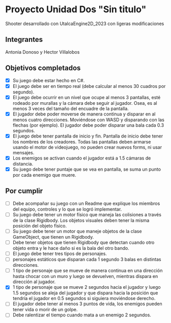 # Proyecto Unidad Dos "Sin titulo"

Shooter desarrollado con UtalcaEngine2D_2023 con ligeras modificaciones

## Integrantes

Antonia Donoso y Hector Villalobos

## Objetivos completados

- [x] Su juego debe estar hecho en C#.
- [x] El juego debe ser en tiempo real (debe calcular al menos 30 cuadros por segundo).
- [x] El juego debe ocurrir en un nivel que ocupe al menos 3 pantallas, esté rodeado por murallas y la cámara debe seguir al jugador. Osea, es al menos 3 veces del tamaño del encuadre de la pantalla.
- [X] El jugador debe poder moverse de manera continua y disparar en al menos cuatro direcciones. Moviéndose con WASD y disparando con las flechas (por ejemplo). El jugador debe poder disparar una bala cada 0.3 segundos.
- [x] El juego debe tener pantalla de inicio y fin. Pantalla de inicio debe tener los nombres de los creadores. Todas las pantallas deben armarse usando el motor de videojuego, no pueden crear nuevos forms, ni usar mensajes.
- [x] Los enemigos se activan cuando el jugador está a 1.5 cámaras de distancia.
- [x] Su juego debe tener puntaje que se vea en pantalla, se suma un punto por cada enemigo que muere.

## Por cumplir

- [ ] Debe acompañar su juego con un Readme que explique los miembros del equipo, controles y lo que se logró implementar.
- [ ] Su juego debe tener un motor físico que maneja las colisiones a través de la clase Rigidbody. Los objetos visuales deben tener la misma posición del objeto físico.
- [ ] Su juego debe tener un motor que maneje objetos de la clase GameObject, que tienen un Rigidbody.
- [ ] Debe tener objetos que tienen Rigidbody que detectan cuando otro objeto entra y le hace daño si es la bala del otro bando.
- [ ] El juego debe tener tres tipos de personajes.
- [ ] personajes estáticos que disparan cada 1 segundo 3 balas en distintas direcciones.
- [ ] 1 tipo de personaje que se mueve de manera continua en una dirección hasta chocar con un muro y luego se devuelven, mientras dispara en dirección al jugador.
- [x] 1 tipo de personaje que se mueve 2 segundos hacia el jugador y luego 1.5 segundos se aleja del jugador y que dispara hacia la posición que tendría el jugador en 0.5 segundos si siguiera moviéndose derecho.
- [ ] El jugador debe tener al menos 3 puntos de vida, los enemigos pueden tener vida o morir de un golpe.
- [ ] Debe ralentizar el tiempo cuando mata a un enemigo 2 segundos.
